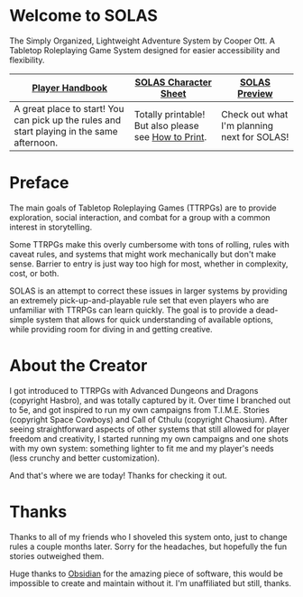 # Welcome to SOLAS
The Simply Organized, Lightweight Adventure System by Cooper Ott. A Tabletop Roleplaying Game System designed for easier accessibility and flexibility.

| [Player Handbook](Player%20Handbook/Player%20Handbook.md)                                  | [SOLAS Character Sheet](Character%20Sheet/SOLAS%20Character%20Sheet.pdf)                      | [SOLAS Preview](preview/README.md)          |
| ------------------------------------------------------------------------------------------ | --------------------------------------------------------------------------------------------- | ------------------------------------------- |
| A great place to start! You can pick up the rules and start playing in the same afternoon. | Totally printable! But also please see [How to Print](Character%20Sheet/How%20to%20Print.md). | Check out what I'm planning next for SOLAS! |

# Preface
The main goals of Tabletop Roleplaying Games (TTRPGs) are to provide exploration, social interaction, and combat for a group with a common interest in storytelling.

Some TTRPGs make this overly cumbersome with tons of rolling, rules with caveat rules, and systems that might work mechanically but don't make sense. Barrier to entry is just way too high for most, whether in complexity, cost, or both.

SOLAS is an attempt to correct these issues in larger systems by providing an extremely pick-up-and-playable rule set that even players who are unfamiliar with TTRPGs can learn quickly. The goal is to provide a dead-simple system that allows for quick understanding of available options, while providing room for diving in and getting creative.

# About the Creator
I got introduced to TTRPGs with Advanced Dungeons and Dragons (copyright Hasbro), and was totally captured by it. Over time I branched out to 5e, and got inspired to run my own campaigns from T.I.M.E. Stories (copyright Space Cowboys) and Call of Cthulu (copyright Chaosium). After seeing straightforward aspects of other systems that still allowed for player freedom and creativity, I started running my own campaigns and one shots with my own system: something lighter to fit me and my player's needs (less crunchy and better customization).

And that's where we are today! Thanks for checking it out.

# Thanks
Thanks to all of my friends who I shoveled this system onto, just to change rules a couple months later. Sorry for the headaches, but hopefully the fun stories outweighed them.

Huge thanks to [Obsidian](https://obsidian.md/) for the amazing piece of software, this would be impossible to create and maintain without it. I'm unaffiliated but still, thanks.
